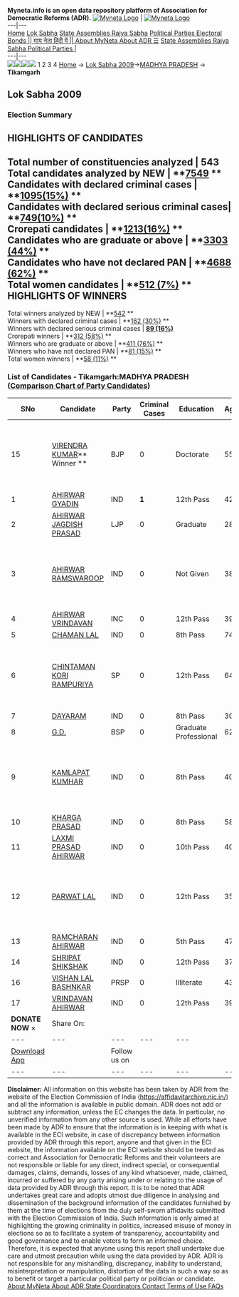**Myneta.info is an open data repository platform of Association for Democratic Reforms (ADR).**
[![Myneta Logo](https://www.myneta.info/lib/img/myneta-logo.png)](https://www.myneta.info/) | [![Myneta Logo](https://www.myneta.info/lib/img/adr-logo.png)](https://adrindia.org)  
---|---  
[Home](https://www.myneta.info/) [Lok Sabha](https://www.myneta.info/#ls "Lok Sabha") [ State Assemblies ](https://www.myneta.info/#sa "State Assemblies") [Rajya Sabha](https://www.myneta.info/#rs "Rajya Sabha") [Political Parties ](https://www.myneta.info/party "Political Parties") [ Electoral Bonds ](https://www.myneta.info/electoral_bonds "Electoral Bonds") [ || माय नेता हिंदी में || ](https://translate.google.co.in/translate?prev=hp&hl=en&js=y&u=www.myneta.info&sl=en&tl=hi&history_state0=) [ About MyNeta ](https://adrindia.org/content/about-myneta) [ About ADR ](https://adrindia.org/about-adr/who-we-are) [☰](javascript:void\(0\))
[ State Assemblies ](https://www.myneta.info/#sa "State Assemblies") [ Rajya Sabha ](https://www.myneta.info/#rs "Rajya Sabha") [ Political Parties ](https://www.myneta.info/party "Political Parties")
|   
---|---  
![](https://www.myneta.info/lib/img/banner/banner-1.png)![](https://www.myneta.info/lib/img/banner/banner-2.png)![](https://www.myneta.info/lib/img/banner/banner-3.png)![](https://www.myneta.info/lib/img/banner/banner-4.png)
1  2  3  4 
[Home](https://www.myneta.info/) → [Lok Sabha 2009](https://www.myneta.info/ls2009/)→[MADHYA PRADESH](https://www.myneta.info/ls2009/index.php?action=show_constituencies&state_id=12) → **Tikamgarh**
### 
## Lok Sabha 2009
###  Election Summary 
HIGHLIGHTS OF CANDIDATES  
---  
Total number of constituencies analyzed |  543   
Total candidates analyzed by NEW | **[7549](https://www.myneta.info/ls2009/index.php?action=summary&subAction=candidates_analyzed&sort=candidate#summary) **  
Candidates with declared criminal cases | **[1095(15%)](https://www.myneta.info/ls2009/index.php?action=summary&subAction=crime&sort=candidate#summary) **  
Candidates with declared serious criminal cases| **[749(10%)](https://www.myneta.info/ls2009/index.php?action=summary&subAction=serious_crime&sort=candidate#summary) **  
Crorepati candidates | **[1213(16%)](https://www.myneta.info/ls2009/index.php?action=summary&subAction=crorepati&sort=candidate#summary) **  
Candidates who are graduate or above | **[3303 (44%)](https://www.myneta.info/ls2009/index.php?action=summary&subAction=education&sort=candidate#summary) **  
Candidates who have not declared PAN | **[4688 (62%)](https://www.myneta.info/ls2009/index.php?action=summary&subAction=without_pan&sort=candidate#summary) **  
Total women candidates | **[512 (7%)](https://www.myneta.info/ls2009/index.php?action=summary&subAction=women_candidate&sort=candidate#summary) **  
HIGHLIGHTS OF WINNERS  
---  
Total winners analyzed by NEW | **[542](https://www.myneta.info/ls2009/index.php?action=summary&subAction=winner_analyzed&sort=candidate#summary) **  
Winners with declared criminal cases | **[162 (30%)](https://www.myneta.info/ls2009/index.php?action=summary&subAction=winner_crime&sort=candidate#summary) **  
Winners with declared serious criminal cases | **[89 (16%)](https://www.myneta.info/ls2009/index.php?action=summary&subAction=winner_serious_crime&sort=candidate#summary)**  
Crorepati winners | **[312 (58%)](https://www.myneta.info/ls2009/index.php?action=summary&subAction=winner_crorepati&sort=candidate#summary) **  
Winners who are graduate or above | **[411 (76%)](https://www.myneta.info/ls2009/index.php?action=summary&subAction=winner_education&sort=candidate#summary) **  
Winners who have not declared PAN | **[81 (15%)](https://www.myneta.info/ls2009/index.php?action=summary&subAction=winner_without_pan&sort=candidate#summary) **  
Total women winners | **[58 (11%)](https://www.myneta.info/ls2009/index.php?action=summary&subAction=winner_women&sort=candidate#summary) **  
### List of Candidates - Tikamgarh:MADHYA PRADESH ([Comparison Chart of Party Candidates](https://www.myneta.info/ls2009/comparisonchart.php?constituency_id=320))
SNo | Candidate| Party| Criminal Cases| Education| Age| Total Assets| Liabilities  
---|---|---|---|---|---|---|---  
15  | [VIRENDRA KUMAR](https://www.myneta.info/ls2009/candidate.php?candidate_id=5161)** Winner ** | BJP | 0 | Doctorate| 55 | ![](https://myneta.info/image_v2.php?myneta_folder=ls2009&candidate_id=5161&col=ta) | ![](https://myneta.info/image_v2.php?myneta_folder=ls2009&candidate_id=5161&col=lia)  
1  | [AHIRWAR GYADIN](https://www.myneta.info/ls2009/candidate.php?candidate_id=5164) | IND | **1** | 12th Pass| 42 | Rs 12,85,715 ~ 12 Lacs+ | Rs 97,500 ~ 97 Thou+  
2  | [AHIRWAR JAGDISH PRASAD](https://www.myneta.info/ls2009/candidate.php?candidate_id=5162) | LJP | 0 | Graduate| 28 | Rs 37,000 ~ 37 Thou+ | Rs 0 ~   
3  | [AHIRWAR RAMSWAROOP](https://www.myneta.info/ls2009/candidate.php?candidate_id=5165) | IND | 0 | Not Given| 38 | ![](https://myneta.info/image_v2.php?myneta_folder=ls2009&candidate_id=5165&col=ta) | ![](https://myneta.info/image_v2.php?myneta_folder=ls2009&candidate_id=5165&col=lia)  
4  | [AHIRWAR VRINDAVAN](https://www.myneta.info/ls2009/candidate.php?candidate_id=5158) | INC | 0 | 12th Pass| 39 | Rs 1,63,000 ~ 1 Lacs+ | Rs 0 ~   
5  | [CHAMAN LAL](https://www.myneta.info/ls2009/candidate.php?candidate_id=5168) | IND | 0 | 8th Pass| 74 | Rs 61,500 ~ 61 Thou+ | Rs 0 ~   
6  | [CHINTAMAN KORI RAMPURIYA](https://www.myneta.info/ls2009/candidate.php?candidate_id=5159) | SP | 0 | 12th Pass| 64 | ![](https://myneta.info/image_v2.php?myneta_folder=ls2009&candidate_id=5159&col=ta) | ![](https://myneta.info/image_v2.php?myneta_folder=ls2009&candidate_id=5159&col=lia)  
7  | [DAYARAM](https://www.myneta.info/ls2009/candidate.php?candidate_id=5169) | IND | 0 | 8th Pass| 30 | Rs 1,50,000 ~ 1 Lacs+ | Rs 0 ~   
8  | [G.D.](https://www.myneta.info/ls2009/candidate.php?candidate_id=5160) | BSP | 0 | Graduate Professional| 62 | Rs 20,07,070 ~ 20 Lacs+ | Rs 50,000 ~ 50 Thou+  
9  | [KAMLAPAT KUMHAR](https://www.myneta.info/ls2009/candidate.php?candidate_id=5166) | IND | 0 | 8th Pass| 40 | ![](https://myneta.info/image_v2.php?myneta_folder=ls2009&candidate_id=5166&col=ta) | ![](https://myneta.info/image_v2.php?myneta_folder=ls2009&candidate_id=5166&col=lia)  
10  | [KHARGA PRASAD](https://www.myneta.info/ls2009/candidate.php?candidate_id=5167) | IND | 0 | 8th Pass| 58 | Rs 3,89,000 ~ 3 Lacs+ | Rs 0 ~   
11  | [LAXMI PRASAD AHIRWAR](https://www.myneta.info/ls2009/candidate.php?candidate_id=5172) | IND | 0 | 10th Pass| 40 | Rs 5,25,000 ~ 5 Lacs+ | Rs 0 ~   
12  | [PARWAT LAL](https://www.myneta.info/ls2009/candidate.php?candidate_id=5170) | IND | 0 | 12th Pass| 35 | ![](https://myneta.info/image_v2.php?myneta_folder=ls2009&candidate_id=5170&col=ta) | ![](https://myneta.info/image_v2.php?myneta_folder=ls2009&candidate_id=5170&col=lia)  
13  | [RAMCHARAN AHIRWAR](https://www.myneta.info/ls2009/candidate.php?candidate_id=5171) | IND | 0 | 5th Pass| 47 | Rs 4,68,000 ~ 4 Lacs+ | Rs 0 ~   
14  | [SHRIPAT SHIKSHAK](https://www.myneta.info/ls2009/candidate.php?candidate_id=5174) | IND | 0 | 12th Pass| 37 | Rs 1,73,000 ~ 1 Lacs+ | Rs 0 ~   
16  | [VISHAN LAL BASHNKAR](https://www.myneta.info/ls2009/candidate.php?candidate_id=5163) | PRSP | 0 | Illiterate| 43 | Rs 2,30,000 ~ 2 Lacs+ | Rs 0 ~   
17  | [VRINDAVAN AHIRWAR](https://www.myneta.info/ls2009/candidate.php?candidate_id=5173) | IND | 0 | 12th Pass| 39 | Rs 1,63,000 ~ 1 Lacs+ | Rs 0 ~   
|  **DONATE NOW** × |  Share On:  | [](https://api.whatsapp.com/send?text=https%3A%2F%2Fmyneta.info%2Fpunjab2022%2Findex.php%3Faction%3Dshow_constituencies%26state_id%3D19) | [](https://www.facebook.com/sharer/sharer.php?u=https%3A%2F%2Fmyneta.info%2Fpunjab2022%2Findex.php%3Faction%3Dshow_constituencies%26state_id%3D19) | [](https://twitter.com/share?url=https%3A%2F%2Fmyneta.info%2Fpunjab2022%2Findex.php%3Faction%3Dshow_constituencies%26state_id%3D19)  
---|---|---|---|---  
| [ Download App ](https://play.google.com/store/apps/details?id=com.webrosoft.myneta1&pcampaignid=pcampaignidMKT-Other-global-all-co-prtnr-py-PartBadge-Mar2515-1) | [](https://play.google.com/store/apps/details?id=com.webrosoft.myneta1&pcampaignid=pcampaignidMKT-Other-global-all-co-prtnr-py-PartBadge-Mar2515-1) |  Follow us on  | [](https://www.facebook.com/adrindia.org/) | [](https://twitter.com/adrspeaks) | [](https://groups.google.com/g/national-election-watch?hl=en&pli=1) | [](https://www.instagram.com/adrspeaks/) | [](https://www.youtube.com/user/adrspeaks) | [](https://sharechat.com/profile/adrspeaks)  
---|---|---|---|---|---|---|---|---  
**Disclaimer:** All information on this website has been taken by ADR from the website of the Election Commission of India (https://affidavitarchive.nic.in/) and all the information is available in public domain. ADR does not add or subtract any information, unless the EC changes the data. In particular, no unverified information from any other source is used. While all efforts have been made by ADR to ensure that the information is in keeping with what is available in the ECI website, in case of discrepancy between information provided by ADR through this report, anyone and that given in the ECI website, the information available on the ECI website should be treated as correct and Association for Democratic Reforms and their volunteers are not responsible or liable for any direct, indirect special, or consequential damages, claims, demands, losses of any kind whatsoever, made, claimed, incurred or suffered by any party arising under or relating to the usage of data provided by ADR through this report. It is to be noted that ADR undertakes great care and adopts utmost due diligence in analysing and dissemination of the background information of the candidates furnished by them at the time of elections from the duly self-sworn affidavits submitted with the Election Commission of India. Such information is only aimed at highlighting the growing criminality in politics, increased misuse of money in elections so as to facilitate a system of transparency, accountability and good governance and to enable voters to form an informed choice. Therefore, it is expected that anyone using this report shall undertake due care and utmost precaution while using the data provided by ADR. ADR is not responsible for any mishandling, discrepancy, inability to understand, misinterpretation or manipulation, distortion of the data in such a way so as to benefit or target a particular political party or politician or candidate. 
[ About MyNeta ](https://adrindia.org/content/about-myneta) [ About ADR ](https://adrindia.org/about-adr/who-we-are) [ State Coordinators ](https://adrindia.org/about-adr/state-coordinators) [ Contact ](https://adrindia.org/contact-us) [ Terms of Use ](https://adrindia.org/content/adr-terms-use) [ FAQs ](https://adrindia.org/content/faqs)
